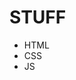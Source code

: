 STUFF
==================================================
<ul>
    <li>HTML</li>
    <li>CSS</li>
    <li>JS</li>
</ul>